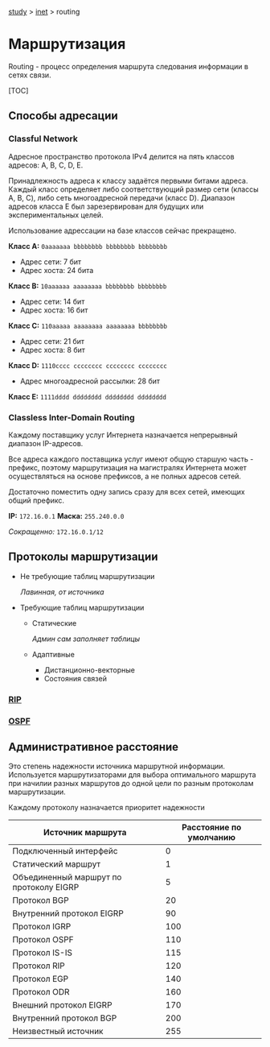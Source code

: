 [study](./../../) > [inet](./../) > routing

# Маршрутизация

Routing - процесс определения маршрута следования информации в сетях связи.

[TOC]

## Cпособы адресации

### Classful Network

Адресное пространство протокола IPv4 делится на пять классов адресов: А, B, C, D, E.

Принадлежность адреса к классу задаётся первыми битами адреса. Каждый класс определяет либо соответствующий размер сети (классы A, B, C), либо сеть многоадресной передачи (класс D). Диапазон адресов класса E был зарезервирован для будущих или экспериментальных целей.

Использование адрессации на базе классов сейчас прекращено.

**Класс A:** `0aaaaaaa bbbbbbbb bbbbbbbb bbbbbbbb`

- Адрес сети: 7 бит
- Адрес хоста: 24 бита

**Класс B:** `10aaaaaa aaaaaaaa bbbbbbbb bbbbbbbb`

- Адрес сети: 14 бит
- Адрес хоста: 16 бит

**Класс C:** `110aaaaa aaaaaaaa aaaaaaaa bbbbbbbb`

- Адрес сети: 21 бит
- Адрес хоста: 8 бит

**Класс D:** `1110сссс сссссссс сссссссс сссссссс`

- Адрес многоадресной рассылки: 28 бит

**Класс E:** `1111dddd dddddddd dddddddd dddddddd`

### Classless Inter-Domain Routing

Каждому поставщику услуг Интернета назначается непрерывный диапазон IP-адресов.

Все адреса каждого поставщика услуг имеют общую старшую часть - префикс, поэтому маршрутизация на магистралях Интернета может осуществляться на основе префиксов, а не полных адресов сетей.

Достаточно поместить одну запись сразу для всех сетей, имеющих общий префикс.

**IP:**		 `172.16.0.1`		 **Маска:**		 `255.240.0.0`

*Сокращенно:* `172.16.0.1/12`

## Протоколы маршрутизации

- Не требующие таблиц маршрутизации

  *Лавинная, от источника*

- Требующие таблиц маршрутизации

  - Статические

    *Админ сам заполняет таблицы*

  - Адаптивные

    - Дистанционно-векторные
    - Состояния связей

### [RIP](rip.html)

### [OSPF](ospf.html)

## Административное расстояние

Это степень надежности источника маршрутной информации. Используется маршрутизаторами для выбора оптимального маршрута при начилии разных маршрутов до одной цели по разным протоколам маршрутизации. 

Каждому протоколу назначается приоритет надежности

| Источник маршрута                       | Расстояние по умолчанию |
| --------------------------------------- | ----------------------- |
| Подключенный интерфейс                  | 0                       |
| Статический маршрут                     | 1                       |
| Объединенный маршрут по протоколу EIGRP | 5                       |
| Протокол BGP                            | 20                      |
| Внутренний протокол EIGRP               | 90                      |
| Протокол IGRP                           | 100                     |
| Протокол OSPF                           | 110                     |
| Протокол IS-IS                          | 115                     |
| Протокол RIP                            | 120                     |
| Протокол EGP                            | 140                     |
| Протокол ODR                            | 160                     |
| Внешний протокол EIGRP                  | 170                     |
| Внутренний протокол BGP                 | 200                     |
| Неизвестный источник                    | 255                     |

